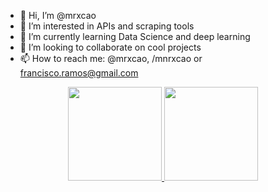 - 👋 Hi, I’m @mrxcao
- 👀 I’m interested in APIs and scraping tools
- 🌱 I’m currently learning Data Science and deep learning
- 💞️ I’m looking to collaborate on cool projects
- 📫 How to reach me: @mrxcao, /mnrxcao or francisco.ramos@gmail.com

<div align="center">
  <a href="https://github.com/mrxcao">
  <img height="150em" src="https://github-readme-stats.vercel.app/api?username=mrxcao&show_icons=true&theme=dark&include_all_commits=true&count_private=true"/>
  <img height="150em" src="https://github-readme-stats.vercel.app/api/top-langs/?username=mrxcao&layout=compact&langs_count=7&theme=dark"/>
</div>
  
  <!--
[![Top Langs](https://github-readme-stats.vercel.app/api/top-langs/?username=mrxcao)](https://github.com/anuraghazra/github-readme-stats)
  -->
  
<!---
mrxcao/mrxcao is a ✨ special ✨ repository because its `README.md` (this file) appears on your GitHub profile.
You can click the Preview link to take a look at your changes.
--->
